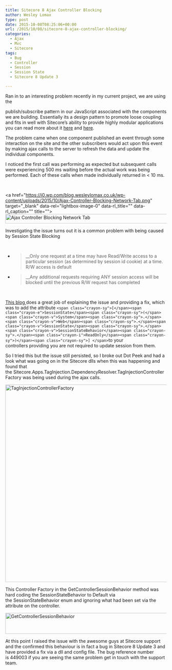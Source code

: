```yaml
---
title: Sitecore 8 Ajax Controller Blocking
author: Wesley Lomax
type: post
date: 2015-10-08T08:25:06+00:00
url: /2015/10/08/sitecore-8-ajax-controller-blocking/
categories:
  - Ajax
  - Mvc
  - Sitecore
tags:
  - Bug
  - Controller
  - Session
  - Session State
  - Sitecore 8 Update 3

---
```

Ran in to an interesting problem recently in my current project, we are using the
  
publish/subscribe pattern in our JavaScript associated with the components we are building. Essentially its a design pattern to promote loose coupling and fits in well with Sitecore&#8217;s ability to provide highly modular applications you can read more about it <a href="http://blog.mgechev.com/2013/04/24/why-to-use-publishsubscribe-in-javascript/" target="_blank">here</a> and <a href="http://davidwalsh.name/pubsub-javascript" target="_blank">here</a>.

The problem came when one component published an event through some interaction on the site and the other subscribers would act upon this event by making ajax calls to the server to refresh the data and update the individual components.

I noticed the first call was performing as expected but subsequent calls were experiencing 500 ms waiting before the actual work was being performed. Each of these calls when made individually returned in < 10 ms.

&nbsp;

<a href="https://i0.wp.com/blog.wesleylomax.co.uk/wp-content/uploads/2015/10/Ajax-Controller-Blocking-Network-Tab.png" target="\_blank" data-rel="lightbox-image-0" data-rl\_title="" data-rl_caption="" title=""><img class="alignnone wp-image-68 size-full" src="https://i0.wp.com/blog.wesleylomax.co.uk/wp-content/uploads/2015/10/Ajax-Controller-Blocking-Network-Tab.png?resize=640%2C29" alt="Ajax Controller Blocking Network Tab" width="640" height="29" srcset="https://i0.wp.com/blog.wesleylomax.co.uk/wp-content/uploads/2015/10/Ajax-Controller-Blocking-Network-Tab.png?w=1895 1895w, https://i0.wp.com/blog.wesleylomax.co.uk/wp-content/uploads/2015/10/Ajax-Controller-Blocking-Network-Tab.png?resize=300%2C13 300w, https://i0.wp.com/blog.wesleylomax.co.uk/wp-content/uploads/2015/10/Ajax-Controller-Blocking-Network-Tab.png?resize=1024%2C46 1024w, https://i0.wp.com/blog.wesleylomax.co.uk/wp-content/uploads/2015/10/Ajax-Controller-Blocking-Network-Tab.png?w=1280 1280w" sizes="(max-width: 640px) 100vw, 640px" data-recalc-dims="1" /></a>

Investigating the issue turns out it is a common problem with being caused by Session State Blocking

&nbsp;

  * > __Only one request at a time may have Read/Write access to a particular session (as determined by session id cookie) at a time. R/W access is default

  * > __Any additional requests requiring ANY session access will be blocked until the previous R/W request has completed

&nbsp;

<a href="http://johnculviner.com/asp-net-concurrent-ajax-requests-and-session-state-blocking/" target="_blank">This blog </a>does a great job of explaining the issue and providing a fix, which was to add the attribute `<span class="crayon-sy">[</span><span class="crayon-e">SessionState</span><span class="crayon-sy">(</span><span class="crayon-v">System</span><span class="crayon-sy">.</span><span class="crayon-v">Web</span><span class="crayon-sy">.</span><span class="crayon-v">SessionState</span><span class="crayon-sy">.</span><span class="crayon-v">SessionStateBehavior</span><span class="crayon-sy">.</span><span class="crayon-i">ReadOnly</span><span class="crayon-sy">)</span><span class="crayon-sy">] </span>`to your controllers providing you are not required to update session from them.

So I tried this but the issue still persisted, so I broke out Dot Peek and had a look what was going on in the Sitecore dlls when this was happening and found that the Sitecore.Apps.TagInjection.DependencyResolver.TagInjectionControllerFactory was being used during the ajax calls.

<img class="alignnone wp-image-70 size-full" src="https://i2.wp.com/blog.wesleylomax.co.uk/wp-content/uploads/2015/10/TagInjectionControllerFactory.png?resize=640%2C615" alt="TagInjectionControllerFactory" width="640" height="615" srcset="https://i2.wp.com/blog.wesleylomax.co.uk/wp-content/uploads/2015/10/TagInjectionControllerFactory.png?w=653 653w, https://i2.wp.com/blog.wesleylomax.co.uk/wp-content/uploads/2015/10/TagInjectionControllerFactory.png?resize=300%2C288 300w" sizes="(max-width: 640px) 100vw, 640px" data-recalc-dims="1" />

This Controller Factory in the GetControllerSessionBehavior method was hard coding the SessionStateBehavior to Default via the SessionStateBehavior enum and ignoring what had been set via the attribute on the controller.

<img class="alignnone wp-image-69 size-full" src="https://i0.wp.com/blog.wesleylomax.co.uk/wp-content/uploads/2015/10/GetControllerSessionBehavior.png?resize=640%2C65" alt="GetControllerSessionBehavior" width="640" height="65" srcset="https://i0.wp.com/blog.wesleylomax.co.uk/wp-content/uploads/2015/10/GetControllerSessionBehavior.png?w=878 878w, https://i0.wp.com/blog.wesleylomax.co.uk/wp-content/uploads/2015/10/GetControllerSessionBehavior.png?resize=300%2C30 300w" sizes="(max-width: 640px) 100vw, 640px" data-recalc-dims="1" />

At this point I raised the issue with the awesome guys at Sitecore support and the confirmed this behaviour is in fact a bug in Sitecore 8 Update 3 and have provided a fix via a dll and config file. The bug reference number is 449003 if you are seeing the same problem get in touch with the support team.
